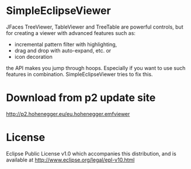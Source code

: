SimpleEclipseViewer
===================

JFaces TreeViewer, TableViewer and TreeTable are powerful controls, but for creating a viewer with advanced features such as:
- incremental pattern filter with highlighting,
- drag and drop with auto-expand, etc. or
- icon decoration

the API makes you jump through hoops. Especially if you want to use such features in combination.
SimpleEclipseViewer tries to fix this.

Download from p2 update site
===================
http://p2.hohenegger.eu/eu.hohenegger.emfviewer

License
===================
Eclipse Public License v1.0 which accompanies this distribution, and is available at  http://www.eclipse.org/legal/epl-v10.html
